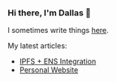 ### Hi there, I'm Dallas 👋
I sometimes write things [here](https://dallasc.github.io).

My latest articles: 
<!-- BLOG-POST-LIST:START -->
- [IPFS + ENS Integration](dallasc.github.io/ipfs-ens-integration/)
- [Personal Website](dallasc.github.io/personal-site/)
<!-- BLOG-POST-LIST:END -->

<!--
**DallasC/dallasc** is a ✨ _special_ ✨ repository because its `README.md` (this file) appears on your GitHub profile.

Here are some ideas to get you started:

- 🔭 I’m currently working on ...
- 🌱 I’m currently learning ...
- 👯 I’m looking to collaborate on ...
- 🤔 I’m looking for help with ...
- 💬 Ask me about ...
- 📫 How to reach me: ...
- 😄 Pronouns: ...
- ⚡ Fun fact: ...
-->
